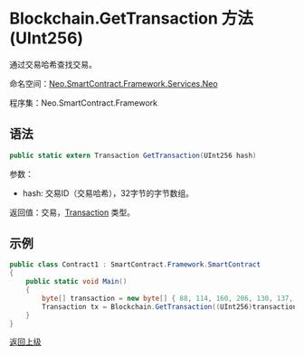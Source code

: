 # Blockchain.GetTransaction 方法 (UInt256)

通过交易哈希查找交易。

命名空间：[Neo.SmartContract.Framework.Services.Neo](../../neo.md)

程序集：Neo.SmartContract.Framework

## 语法

```c#
public static extern Transaction GetTransaction(UInt256 hash)
```

参数：

- hash: 交易ID（交易哈希），32字节的字节数组。

返回值：交易，[Transaction](../Transaction.md) 类型。

## 示例

```c#
public class Contract1 : SmartContract.Framework.SmartContract
{
    public static void Main()
    {
        byte[] transaction = new byte[] { 88, 114, 160, 206, 130, 137, 41, 94, 119, 120, 242, 71, 232, 244, 3, 20, 165, 69, 182, 232, 106, 185, 119, 239, 183, 65, 174, 220, 157, 251, 28, 215 };
        Transaction tx = Blockchain.GetTransaction((UInt256)transaction);
    }
}
```



[返回上级](../Blockchain.md)
